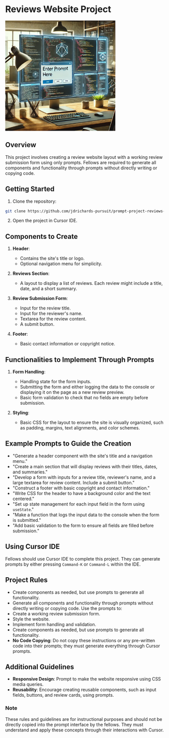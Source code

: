 # Reviews Website Project

<img src="./assets/prompt.webp" alt="prompt image" width="350px" height="auto" />

## Overview

This project involves creating a review website layout with a working review submission form using only prompts. Fellows are required to generate all components and functionality through prompts without directly writing or copying code.

## Getting Started

1. Clone the repository:

```bash
git clone https://github.com/jdrichards-pursuit/prompt-project-reviews-website.git
```

2. Open the project in Cursor IDE.

## Components to Create

1. **Header**:

   - Contains the site's title or logo.
   - Optional navigation menu for simplicity.

2. **Reviews Section**:

   - A layout to display a list of reviews. Each review might include a title, date, and a short summary.

3. **Review Submission Form**:

   - Input for the review title.
   - Input for the reviewer's name.
   - Textarea for the review content.
   - A submit button.

4. **Footer**:
   - Basic contact information or copyright notice.

## Functionalities to Implement Through Prompts

1. **Form Handling**:

   - Handling state for the form inputs.
   - Submitting the form and either logging the data to the console or displaying it on the page as a new review preview.
   - Basic form validation to check that no fields are empty before submission.

2. **Styling**:
   - Basic CSS for the layout to ensure the site is visually organized, such as padding, margins, text alignments, and color schemes.

## Example Prompts to Guide the Creation

- "Generate a header component with the site's title and a navigation menu."
- "Create a main section that will display reviews with their titles, dates, and summaries."
- "Develop a form with inputs for a review title, reviewer's name, and a large textarea for review content. Include a submit button."
- "Construct a footer with basic copyright and contact information."
- "Write CSS for the header to have a background color and the text centered."
- "Set up state management for each input field in the form using `useState`."
- "Make a function that logs the input data to the console when the form is submitted."
- "Add basic validation to the form to ensure all fields are filled before submission."

## Using Cursor IDE

Fellows should use Cursor IDE to complete this project. They can generate prompts by either pressing `Command-K` or `Command-L` within the IDE.

## Project Rules

- Create components as needed, but use prompts to generate all functionality.
- Generate all components and functionality through prompts without directly writing or copying code.
  Use the prompts to:
- Create a working review submission form.
- Style the website.
- Implement form handling and validation.
- Create components as needed, but use prompts to generate all functionality.
- **No Code Copying**: Do not copy these instructions or any pre-written code into their prompts; they must generate everything through Cursor prompts.

## Additional Guidelines

- **Responsive Design**: Prompt to make the website responsive using CSS media queries.
- **Reusability**: Encourage creating reusable components, such as input fields, buttons, and review cards, using prompts.

### Note

These rules and guidelines are for instructional purposes and should not be directly copied into the prompt interface by the fellows. They must understand and apply these concepts through their interactions with Cursor.
